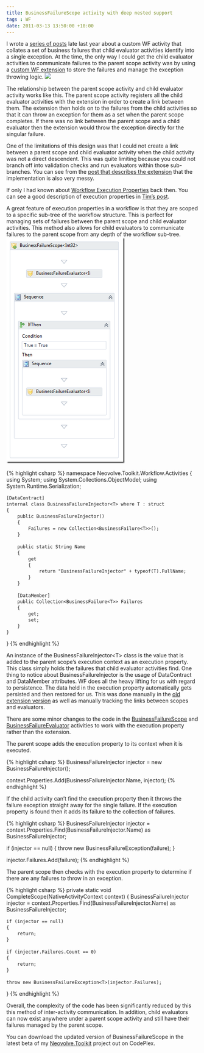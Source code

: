 ```yaml
---
title: BusinessFailureScope activity with deep nested support
tags : WF
date: 2011-03-13 13:50:00 +10:00
---
```


I wrote a [series of posts][0] late last year about a custom WF activity that collates a set of business failures that child evaluator activities identify into a single exception. At the time, the only way I could get the child evaluator activities to communicate failures to the parent scope activity was by using a [custom WF extension][1] to store the failures and manage the exception throwing logic. ![][2]

The relationship between the parent scope activity and child evaluator activity works like this. The parent scope activity registers all the child evaluator activities with the extension in order to create a link between them. The extension then holds on to the failures from the child activities so that it can throw an exception for them as a set when the parent scope completes. If there was no link between the parent scope and a child evaluator then the extension would throw the exception directly for the singular failure.

One of the limitations of this design was that I could not create a link between a parent scope and child evaluator activity when the child activity was not a direct descendent. This was quite limiting because you could not branch off into validation checks and run evaluators within those sub-branches. You can see from the [post that describes the extension][1] that the implementation is also very messy. 

If only I had known about [Workflow Execution Properties][3] back then. You can see a good description of execution properties in [Tim’s post][4]. 

A great feature of execution properties in a workflow is that they are scoped to a specific sub-tree of the workflow structure. This is perfect for managing sets of failures between the parent scope and child evaluator activities. This method also allows for child evaluators to communicate failures to the parent scope from any depth of the workflow sub-tree.![image][5]

{% highlight csharp %}
namespace Neovolve.Toolkit.Workflow.Activities
{
    using System;
    using System.Collections.ObjectModel;
    using System.Runtime.Serialization;
    
    [DataContract]
    internal class BusinessFailureInjector<T> where T : struct
    {
        public BusinessFailureInjector()
        {
            Failures = new Collection<BusinessFailure<T>>();
        }
    
        public static String Name
        {
            get
            {
                return "BusinessFailureInjector" + typeof(T).FullName;
            }
        }
    
        [DataMember]
        public Collection<BusinessFailure<T>> Failures
        {
            get;
            set;
        }
    }
}
{% endhighlight %}

An instance of the BusinessFailureInjector&lt;T&gt; class is the value that is added to the parent scope’s execution context as an execution property. This class simply holds the failures that child evaluator activities find. One thing to notice about BusinessFailureInjector is the usage of DataContract and DataMember attributes. WF does all the heavy lifting for us with regard to persistence. The data held in the execution property automatically gets persisted and then restored for us. This was done manually in the [old extension version][6] as well as manually tracking the links between scopes and evaluators. 

There are some minor changes to the code in the [BusinessFailureScope][7] and [BusinessFailureEvaluator][8] activities to work with the execution property rather than the extension. 

The parent scope adds the execution property to its context when it is executed.

{% highlight csharp %}
BusinessFailureInjector<T> injector = new BusinessFailureInjector<T>();
    
context.Properties.Add(BusinessFailureInjector<T>.Name, injector);
{% endhighlight %}

If the child activity can’t find the execution property then it throws the failure exception straight away for the single failure. If the execution property is found then it adds its failure to the collection of failures.

{% highlight csharp %}
BusinessFailureInjector<T> injector = context.Properties.Find(BusinessFailureInjector<T>.Name) as BusinessFailureInjector<T>;
    
if (injector == null)
{
    throw new BusinessFailureException<T>(failure);
}
    
injector.Failures.Add(failure);
{% endhighlight %}

The parent scope then checks with the execution property to determine if there are any failures to throw in an exception.

{% highlight csharp %}
private static void CompleteScope(NativeActivityContext context)
{
    BusinessFailureInjector<T> injector = context.Properties.Find(BusinessFailureInjector<T>.Name) as BusinessFailureInjector<T>;
    
    if (injector == null)
    {
        return;
    }
    
    if (injector.Failures.Count == 0)
    {
        return;
    }
    
    throw new BusinessFailureException<T>(injector.Failures);
}
{% endhighlight %}

Overall, the complexity of the code has been significantly reduced by this this method of inter-activity communication. In addition, child evaluators can now exist anywhere under a parent scope activity and still have their failures managed by the parent scope.

You can download the updated version of BusinessFailureScope in the latest beta of my [Neovolve.Toolkit][9] project out on CodePlex.

[0]: /2010/10/13/custom-workflow-activity-for-business-failure-evaluatione28093wrap-up/
[1]: /2010/10/12/custom-workflow-activity-for-business-failure-evaluatione28093part-3/
[2]: /files/image_45.png
[3]: http://msdn.microsoft.com/en-us/library/ee358743.aspx
[4]: http://blogs.msdn.com/b/tilovell/archive/2009/12/20/workflow-scopes-and-execution-properties.aspx?wa=wsignin1.0
[5]: /files/image_92.png
[6]: http://neovolve.codeplex.com/SourceControl/changeset/view/74306#1422353
[7]: http://neovolve.codeplex.com/SourceControl/diff/file/view/74545?fileId=1422354
[8]: http://neovolve.codeplex.com/SourceControl/diff/file/view/74545?fileId=1422366
[9]: http://neovolve.codeplex.com/releases/view/53499
